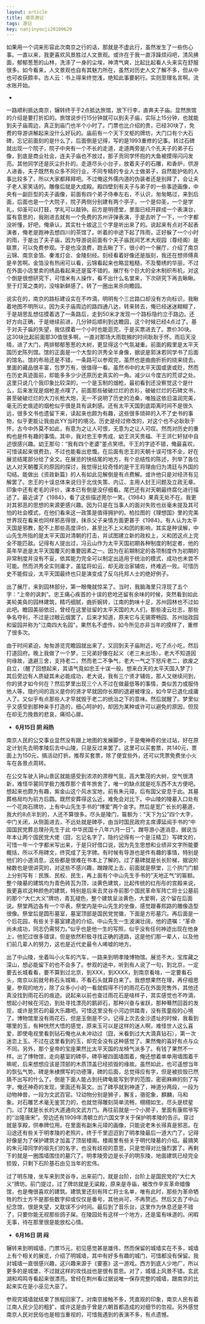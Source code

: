 ```yaml
---
layout: article
title: 南京游记
tags: 游记
key: nanjinyouji20100620
---
```


如果用一个词来形容此次南京之行的话，那就是不虚此行，虽然发生了一些伤心事。一直以来，我更喜欢风景胜过人文景观。或许在于我一直浮躁烦闷吧，清风拂面，郁郁葱葱的山林，洗涤了一身的尘埃，神清气爽，比起比起看人头来实在舒服很多。如今看来，人文景观也自有其魅力所在，虽然对历史人文了解不多，但从中也可收获颇丰。古人云：书上得来终觉浅，绝知此事要躬行。实则至理名言啊。流水账开始。
<!--more-->

- 

一路顺利抵达南京，辗转终于于2点抵达旅馆，放下行李，直奔夫子庙。显然旅馆的介绍是要打折扣的。旅馆说步行15分钟就可以到夫子庙，实际上15分钟，也就能到夫子庙周边，真正到庙门也半个小时了。门票也比介绍的贵，已经30块了，免费的导游讲解起来没什么好玩的。庙前有一个天下文枢的牌坊，大门口有个大石碑，忘记前面刻的是什么了，后面倒是记得，写的是1993重修的记事。转过石碑就出现一个院子，院子中央有一个不长的走道，走道两旁是八个孔夫子的弟子石像，到底是商业社会，连夫子庙也不放过，那子贡同学怀抱的大鱼被摸得闪闪发亮。其他同学还是灰尘扑扑的。走道尽头小台子，放着夫子的石雕，和香炉，供游人进香。夫子既然有众多不同行业，不同专精的专业人士做弟子，自然能护佑的人事比较多了，所以大家都拜拜吧。不过俺这外儒内道的伪装者还是别拜了，会让夫子老人家笑话的。雕像后就是大成殿。殿四壁刻有夫子与弟子的一些事迹画像，中央有一副巨型的夫子画像，前面有四个弟子侍奉左右，不认识，匆匆略过，来到后面，后面也是一个大院子，院子两侧分别建有两个亭子，一个是仰圣，一个是学礼，仰圣可以打鼓，学礼可以敲钟。前方是明德堂，里面已经开辟成一个表演台，蛮有意思的，我刚进去就有一个免费的苏州评弹表演，于是去听了一下，一个字都没听懂，好吧，俺承认，其实杜十娘这三个字是听出来了的。说起来有点对不起表演者，俺老是跑神去想四川的茶馆了。听着的中途下起了阵雨，正好躲了一个小时的雨，于是出了夫子庙，因为导游说前面有个夫子庙民间艺术大观园（尊经阁）是联票，可以免费参观。于是也没浪费，跑去瞅了下，很小的一个展厅，介绍了南京云锦、南京金箔、秦淮灯会、金陵刻经。刻经看着好像还是版刻，我还在想师傅真是辛苦啊。金箔没有热闹可以看，云锦看起来也略显粗糙，不及蜀绣的华丽，不过在外面小店里卖的绣品看起来还是蛮不错的。展厅有个巨大的全木制织布机，对这个倒是很想研究下，可惜米有人操作，看不出什么名堂来，下次研究下再去瞅瞅。至于灯笼之类的，没啥新鲜感了。转了一圈出来杀向瞻园。      

说实在的，南京的路标建设实在不咋滴，明明有个三岔路口却没有方向标识，我瞅着地图不明所以，因为夫子庙周边的路四通八达，转来转去，俺已经迷迷糊糊了，于是胡思乱想估摸着选了一条路后，走到50米才发现一个路标隐约立于路边。还好方向正确，于是继续前进，几分钟后顺利到达瞻园，这个时候已经4点过了。基于对夫子庙的失望，我估摸着一个小时也能逛完，于是买票进去了。票价30块。这30块比起前面那30值很多啊，一直对那场大雨耽搁的时间耿耿于怀。雨后天没晴，进了大门，两排郁郁葱葱的大树，更显得这个气氛凝重。前面的殿里是太平天国历史陈列馆。馆的正面是一个大型的洪秀全半身像，据说是郭沫若同学书了后面的馆名。馆的布局还是不错，一条路可以参观完，虽然也是曲曲折折的绕来绕去。里面的藏品很丰富，包罗万有，很值得一看。虽然书中的太平天国或褒或贬，然而在历史真迹面前，却能多多少少还原历史真实的一角。减少以今度古的荒谬之处。这里只说几个我印象比较深的，一个是玉制的烟枪，最初看到还没察觉这个是什么，后来发现是烟枪差点噗了。前面那些破破烂烂的衣衫，破破烂烂的石碑文书，甚至破破烂烂的大刀长枪大炮，无一不说明了历史的沧桑，唯独这依旧温润完美，毫无历史痕迹的烟枪似乎很是具有讽刺感。还有太平天国到底距离时间不是很久远，很多文书也遗留下来，读起来也颇为有趣，这些很多琐碎的入不了史书的事物，似乎更能让我由此YY当时的境况。历史是经过修改的，对这个也不必耿耿于怀，古今中外莫不如此，有意为之让人可恨，无意为之让人可叹。然而对历史的重构也是件有趣的事情。其中，我对忠王李秀成、幼王洪天贵福、干王洪仁轩狱中自述很感兴趣。幼王那句：“我有四个老婆”差点笑喷。干王的字迹不错，俺最喜欢，可惜读起来很费劲，不过也能看出悲慨。在后面有忠王的天朝十误可惜不全，好在展览结尾部分给了全文。在展览的快结尾的地方，有个总结性的陈述，列举了各位达人对天朝覆灭的原因的探讨，我觉得比较奇怪的是干王将理由归为清廷与外国的勾结。能做出《资政新篇》的人有如此见解倒是有点费解。或许他只是对经济有见解罢了。忠王的十误总体来说归于北伐失策、内讧、主用人封王问题及立政无章。印象中还有老毛的评价，课本已有倒是没仔细看。尾巴还有对天朝最终腐化进行描述了。最近读了《1984》，看了这些描述莞尔一笑。《1984》果真无处不在。我更对其邪恶的思想的来源更感兴趣。因为只是在当事人的面对失败也丝毫未提及其可怕的社会模式，在他们看来这一政策是值得拥护的。柏拉图的《理想国》里的完美世界现在看来也同样邪恶得很，抹杀父子亲情方面更甚于《1984》。有人认为太平天国是邪教，配不上那些高度评价，甚至比不上义和团的影响，其实是种误解，中山先生所指的是太平天国对清朝的打击，并试图建立新的政权上，义和团这点上完全不能匹敌。记得有人提出过，冯云山作为太平天国初期各种制度的制定者，他的英年早逝是太平天国覆灭的重要因素之一。因为在前期制定的各项制度作为初期的非常制度并没有不妥，依其能力完全可以制定出适用于统治的模式，成功也未尝不可能。然而洪秀全实则庸才，虽猛将如云，却无政治家辅佐，终难逃一败。可惜历史不能假设，太平天国最终也只是演变成了反乌托邦人士的绝好例子。       

出了展厅，来到园林部分，第一眼俺就惊呆了。当时，我脑海里只浮现了五个字：“上帝的讽刺”。忠王痛心疾首的十误的悲呛还留有余味的时候，突然看到如此美轮美奂的园林建筑，精巧细腻，曲折婉转，江南的韵味十足，苏州园林也不过如此吧。瞻园美丽依旧，曾经在这里驻留的太平天国的大人们，那些凌云壮志，那些争名夺利，不过是过眼云烟罢了。后来才知道，原来它与无锡寄畅园、苏州拙政园和留园并称为"江南四大名园"。果然名不虚传。如今所见亦非当年的摸样了，重修了很多次。     

由于时间紧迫，匆匆游览完瞻园就出来了，又回到夫子庙附近，吃了点小吃，然后打道回府。晚上我做了一个梦，三兄弟好像在起义（老三未出场），老大不知道因何缘故，退避三舍，支持老二，然而老二不争气，老大一气之下怒斥老二，欲废之自立，（醒了回想起来，其语气竟如忠王十误一般。想来白天的太平天国入梦了）其后旁边有人质疑其未必能成功，老大说，我有三个贤才辅佐，那人又继续问到，你的贤才如今何在？然后梦里出现三个人不过在做最低等的事情，类似苦力或服侍他人等。隐约间的涵义是你的贤才早就因你长期的退避被埋没，如今早已退化成庸人了。又似乎有点那些人才早就毁于老二的统治之下的意味。然后就醒了。梦里似乎又感受到那种亲手打造的，细心呵护的，却因为某种或许可以避免的原因，但现在却无力挽救的悲哀，痛彻心扉。

- **6月15日 阴 闷热**      

南京人民的公交事业显然没有跟上地图的发展脚步，于是俺神奇的坐过站，好在原定计划先去明孝陵后去中山陵，只是反过来罢了。这里可以买套票，共140元，票面上为150元，搞活动打折。推荐买套票，除了便宜些外，还可以凭票免费坐小火车在各景点周转。      

在公交车驶入钟山景区就能感受到浓浓的肃穆气氛，高大繁茂的大树，空气很清新，难怪华裳同学极力推荐那个青年旅舍了，唯一的缺点就是吃东西不太方便吧。想起来也颇为有趣，紫金山这个风水宝地，前有朱元璋，后有国父安息于此。其墓葬格局均为前方后圆。既然安葬得这么近，难免会对比下。中山陵的陵墓入口处有一个花岗石牌坊，上有中山先生手书的“博爱”两个金字。然后是宽广长长的墓道，我大约8点半到的，人还不算很多。尽头是陵门，匾额为：“天下为公”四个大字，中门关闭，从侧面进去，不远处就是碑亭，由当时国民政府主席谭延闿手书的“中国国民党葬总理孙先生于此 中华民国十八年六月一日”。蹭导游小道消息，据说当年本让两个国民党大佬（囧，忘记名字了，隐约记得有一个是汪精卫）写碑文的，可惜一年一个字都米写出来，于是只好借口说，因为先生思想和业绩非文字所能要概括，所以不用碑文，终究成了无字碑。有时候有导游也是件有趣的事情，特别是他们的小道消息，这些都是很难在书本上了解的。过了墓碑就是长长阶梯，据说阶梯数也是很讲究的，对这些不感兴趣，蹭蹭爬上去，前面就是祭堂，三个拱门门额上分别写有：民族、民权、民生，再上面有个中山先生手书的“天地正气”的匾额。整个陵墓的建筑均为青色砖瓦为顶，淡黄色建筑，比起传统的红彤彤的宫殿来说，我更喜欢这种颜色的建筑，特别是后来去灵谷寺前那个国民革命军阵亡将士公墓前的那个“大仁大义”牌坊，青瓦褪色，整个建筑呈淡黄色，大爱啊，这个留在后面说。祭堂两边各有一个华表，祭堂内是中山先生的坐像，感觉跟春熙路的雕像造型很像。祭堂后是圆形墓室，墓室顶部是国民党党徽，下面是方形墓穴。再后面是一个后花园，有些关于墓室建造的介绍。中山先生一生波澜壮阔，他的遗嘱：“革命尚未成功，同志仍需努力。”似乎也是他一生的写照，似乎没有任何神迹出现在他身上，他犯过很多错误，但是依然积极寻找正确的道路，这是他们那一辈人，以及他们前几辈人的努力，这也是近代史最令人唏嘘的地方。     

出了中山陵，坐着叫小火车的汽车，一路来到明孝陵博物馆。展览不大，宝库藏之深山，想必能留下的也不会多了。参观的途中，听到有人说了一句，到北京，一定要去长城看看，要不算到过北京，到XXX，到XXXX，到南京看啥，一定要看石头，南京以前就号称石头城嘛，不看石头就算白来了。我想想果然在理，再仔细思量，参观的地方，除了众多小小的一看就假得不行的雨花石在外面兜售外，其他还真没找到雨花石的痕迹。说起来以前也查过雨花石是啥样子，其实感觉也不咋滴，想起小时候在河边，到处寻找漂亮的鹅卵石，那种兴奋与雀跃，那种蓦然回首的发现，或许是赏石的最大乐趣吧。可惜这里没有小河边供踏青，没有孩童般的心境了。博物馆里没有雨花石，但是玉倒是不少。记得上次去金沙遗址的时候，我看到哪里的玉，有种恍然大悟的感觉，原来玉可以是这样的迷人啊，难怪世人这么喜爱，即使电视里看到钻石俺也从未冲动过（囧，米看到过大大滴真钻石），第一次迷恋上玉。不过在这里看到的玉，却完全没有这种感觉了。果然俺的喜好有点与众不同。另外，那个皇帝的宝座果然比太平天国的龙椅气派多了。有钱了果然不一样。出了博物馆，走向墓室的碑亭，碑亭被四面墙围着，俺还想着单单用墙围着干嘛呢，后来想想应该是顶部的木质顶盖已经损毁的缘故。虽然如此，也可遥想当年的恢弘气势。碑是朱棣撰写的功德簿，碑的后面，总觉得应有字，但是被损毁已然猜不出写的什么了。倒是下面人能占到托碑龟能写到字的范围，密密麻麻的刻了写字，俺还神奇的发现，里面还有英文。出了碑亭就到神道了，神道分两段，一段为动物神兽，一段为文武百官。12动物分别是狮子，獬豸，骆驼象，麒麟，马和象。对石雕艺术毫无鉴赏力的，也就觉得雕刻简单流畅，栩栩如生。尽头是棂星门。过了就是长长的大道通向文武方门。再往前就是一个小房子，里面有康熙爷写的“治隆唐宋”。旁边还有1909年清朝立的六国文字关于保护明孝陵的告示。穿过就是享殿，供奉牌位用。在里面有副朱元璋的画像，只能说老朱长得真是邪恶。在沿途还有些关于明孝陵的老照片。终于千里迢迢到了明孝陵最后一道大门了，记得好像是为了保护建筑才加盖了顶层楼阁。楼阁里有些关于明代陵墓的介绍。最搞笑的朱元璋同学的祖先们的名字，也没有歧视的意思，只是觉得对比强烈罢了。再剩下的就是一圈围墙围住的墓穴了。明孝陵旁边是长子的明东陵，地面建筑已经完全损毁，只剩下石阶基石由见当年的宏伟。      

过了明东陵，坐车来到灵谷寺，出来前门，就是台阶，台阶上是国民党的“大仁大义”牌坊。前门提过，过了牌坊就是无粱殿，原来是寺庙，被改作辛亥革命蜡像馆，也是俺很喜欢的建筑。建筑里还刻有阵亡将士名单，唯有此时，那些为革命牺牲的烈士方不是那些数字抑或仅仅是番号，其他尚可，不再赘述。然后又去了中山纪念馆，很是失望，又耽误不少时间。最后到了音乐台，这里作为休息还是不错了，只要你能无视那些鸽子屎。在陵园处有这样一个地方，还是蛮有味道的。闲暇无事，待在那里很是能放松心情。  

- **6月16日 阴 闷**      

辗转来到明城墙，门票15元，初见感觉甚是雄伟，然而保留的城墙实在不多，城墙上有个相关的展览，介绍了明城墙，其中有好多有趣的城门，可惜都没有保留。我对城墙一直很感兴趣，这兴趣来源于《要塞》这一游戏。西方到底人少地广，所以更多的是城堡，不过就这样的攻伐战也是很有意思。对了，城墙上风景不错。玄武湖和鸡鸣寺看起来很漂亮。曾经在荆州看过据说唯一保存完整的城墙，跟南京的比起来实在是小巫见大巫了。    

参观完城墙就结束了旅程回家了。对南京接触不多，凭直观的印象，南京人民有着江南人民少见的粗犷，或许这是由于曾是六朝首都造成的对细节的忽视。另外感觉南京人民对民俗也是相当重视的，可惜我遇到的表演不多，有点遗憾。